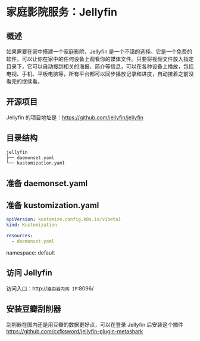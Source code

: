 # 家庭影院服务：Jellyfin

## 概述

如果需要在家中搭建一个家庭影院，Jellyfin 是一个不错的选择。它是一个免费的软件，可以让你在家中的任何设备上观看你的媒体文件。只要将视频文件放入指定目录下，它可以自动搜刮相关的海报、简介等信息，可以在各种设备上播放，包括电视、手机、平板电脑等，所有平台都可以同步播放记录和进度，自动接着之前没看完的继续看。

## 开源项目

Jellyfin 的项目地址是：https://github.com/jellyfin/jellyfin

## 目录结构

```txt
jellyfin
├── daemonset.yaml
└── kustomization.yaml
```

## 准备 daemonset.yaml

<FileBlock showLineNumbers title="daemonset.yaml" file="home-network/jellyfin.yaml" />

## 准备 kustomization.yaml

```yaml title="kustomization.yaml"
apiVersion: kustomize.config.k8s.io/v1beta1
kind: Kustomization

resources:
  - daemonset.yaml
```
namespace: default

## 访问 Jellyfin

访问入口：http://`路由器内网 IP`:8096/

## 安装豆瓣刮削器

刮削器在国内还是用豆瓣的数据更好点，可以在登录 Jellyfin 后安装这个插件 https://github.com/cxfksword/jellyfin-plugin-metashark
